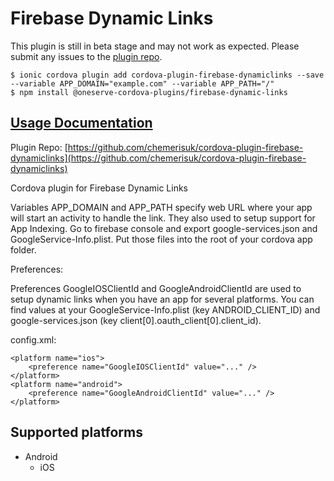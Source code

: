 # Firebase Dynamic Links

 This plugin is still in beta stage and may not work as expected. Please submit any issues to the [plugin repo](https://github.com/oneserve/oneserve-cordova-plugins/tree/8516b357edaca8fc543713ba99c42cfde0225f86/issues/README.md).

```text
$ ionic cordova plugin add cordova-plugin-firebase-dynamiclinks --save --variable APP_DOMAIN="example.com" --variable APP_PATH="/"
$ npm install @oneserve-cordova-plugins/firebase-dynamic-links
```

## [Usage Documentation](https://oneserve.gitbook.io/oneserve-cordova-plugins/plugins/firebase-dynamic-links/)

Plugin Repo: [https://github.com/chemerisuk/cordova-plugin-firebase-dynamiclinks](https://github.com/chemerisuk/cordova-plugin-firebase-dynamiclinks)

Cordova plugin for Firebase Dynamic Links

Variables APP\_DOMAIN and APP\_PATH specify web URL where your app will start an activity to handle the link. They also used to setup support for App Indexing. Go to firebase console and export google-services.json and GoogleService-Info.plist. Put those files into the root of your cordova app folder.

Preferences:

Preferences GoogleIOSClientId and GoogleAndroidClientId are used to setup dynamic links when you have an app for several platforms. You can find values at your GoogleService-Info.plist \(key ANDROID\_CLIENT\_ID\) and google-services.json \(key client\[0\].oauth\_client\[0\].client\_id\).

config.xml:

```markup
<platform name="ios">
    <preference name="GoogleIOSClientId" value="..." />
</platform>
<platform name="android">
    <preference name="GoogleAndroidClientId" value="..." />
</platform>
```

## Supported platforms

* Android
  * iOS

